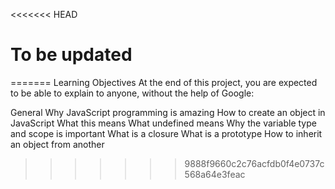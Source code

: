 <<<<<<< HEAD
# To be updated
=======
Learning Objectives
At the end of this project, you are expected to be able to explain to anyone, without the help of Google:

General
Why JavaScript programming is amazing
How to create an object in JavaScript
What this means
What undefined means
Why the variable type and scope is important
What is a closure
What is a prototype
How to inherit an object from another
>>>>>>> 9888f9660c2c76acfdb0f4e0737c568a64e3feac
